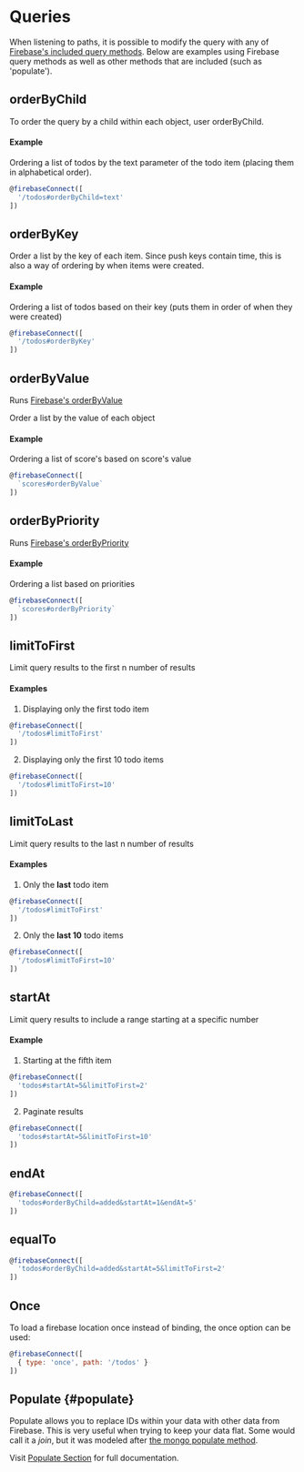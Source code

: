 # Queries

When listening to paths, it is possible to modify the query with any of [Firebase's included query methods](https://firebase.google.com/docs/reference/js/firebase.database.Query). Below are examples using Firebase query methods as well as other methods that are included (such as 'populate').

## orderByChild
To order the query by a child within each object, user orderByChild.

#### Example
Ordering a list of todos by the text parameter of the todo item (placing them in alphabetical order).

```javascript
@firebaseConnect([
  '/todos#orderByChild=text'
])
```

## orderByKey
Order a list by the key of each item. Since push keys contain time, this is also a way of ordering by when items were created.

#### Example
Ordering a list of todos based on their key (puts them in order of when they were created)

```javascript
@firebaseConnect([
  '/todos#orderByKey'
])
```

## orderByValue
Runs [Firebase's orderByValue](https://firebase.google.com/docs/reference/js/firebase.database.Query#orderByValue)

Order a list by the value of each object

#### Example
Ordering a list of score's based on score's value

```javascript
@firebaseConnect([
  `scores#orderByValue`
])
```
## orderByPriority
Runs [Firebase's orderByPriority](https://firebase.google.com/docs/reference/js/firebase.database.Query#orderByPriority)

#### Example
Ordering a list based on priorities

```javascript
@firebaseConnect([
  `scores#orderByPriority`
])
```

## limitToFirst
Limit query results to the first n number of results

#### Examples
1. Displaying only the first todo item

  ```javascript
  @firebaseConnect([
    '/todos#limitToFirst'
  ])
  ```
2. Displaying only the first 10 todo items

  ```javascript
  @firebaseConnect([
    '/todos#limitToFirst=10'
  ])
  ```

## limitToLast
Limit query results to the last n number of results

#### Examples
1. Only the **last** todo item

  ```javascript
  @firebaseConnect([
    '/todos#limitToFirst'
  ])
  ```
2. Only the **last 10** todo items

  ```javascript
  @firebaseConnect([
    '/todos#limitToFirst=10'
  ])
  ```

## startAt

Limit query results to include a range starting at a specific number

#### Example

1. Starting at the fifth item
  ```js
  @firebaseConnect([
    'todos#startAt=5&limitToFirst=2'
  ])
  ```
2. Paginate results
  ```js
  @firebaseConnect([
    'todos#startAt=5&limitToFirst=10'
  ])
  ```

## endAt
```js
@firebaseConnect([
  'todos#orderByChild=added&startAt=1&endAt=5'
])
```

## equalTo
```js
@firebaseConnect([
  'todos#orderByChild=added&startAt=5&limitToFirst=2'
])
```

## Once
To load a firebase location once instead of binding, the once option can be used:

```javascript
@firebaseConnect([
  { type: 'once', path: '/todos' }
])

```

## Populate {#populate}

Populate allows you to replace IDs within your data with other data from Firebase. This is very useful when trying to keep your data flat. Some would call it a _join_, but it was modeled after [the mongo populate method](http://mongoosejs.com/docs/populate.html).

Visit [Populate Section](/populate.md) for full documentation.
